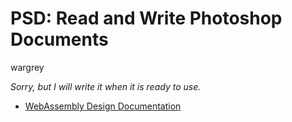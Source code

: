 # PSD: Read and Write Photoshop Documents

wargrey

_Sorry, but I will write it when it is ready to use._

* [WebAssembly Design
  Documentation](http://www.adobe.com/devnet-apps/photoshop/fileformatashtml)
